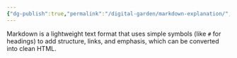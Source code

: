 ```yaml
---
{"dg-publish":true,"permalink":"/digital-garden/markdown-explanation/","tags":["#digital-garden"],"created":"2025-08-23T12:03:40.452+01:00","updated":"2025-08-23T12:07:15.131+01:00"}
---
```


Markdown is a lightweight text format that uses simple symbols (like `#` for headings) to add structure, links, and emphasis, which can be converted into clean HTML.